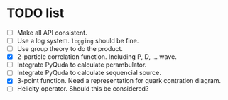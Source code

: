 # TODO list

- [ ] Make all API consistent.
- [ ] Use a log system. `logging` should be fine.
- [ ] Use group theory to do the product.
- [x] 2-particle correlation function. Including P, D, ... wave.
- [ ] Integrate PyQuda to calculate perambulator.
- [ ] Integrate PyQuda to calculate sequencial source.
- [x] 3-point function. Need a representation for quark contration diagram.
- [ ] Helicity operator. Should this be considered?

